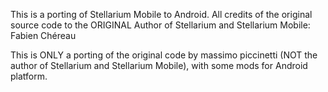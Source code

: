 This is a porting of Stellarium Mobile to Android. All credits of the original source code to the ORIGINAL Author of Stellarium and Stellarium Mobile: Fabien Chéreau

This is ONLY a porting of the original code by massimo piccinetti (NOT the author of Stellarium and Stellarium Mobile), with some mods for Android platform.
